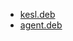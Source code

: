 - [kesl.deb](https://github.com/devil666face/gokesl/releases/download/dist/kesl-astra_11.1.0-3013.mod_amd64.deb)
- [agent.deb](https://github.com/devil666face/gokesl/releases/download/dist/klnagent64_15.1.0-20748_amd64.deb)
